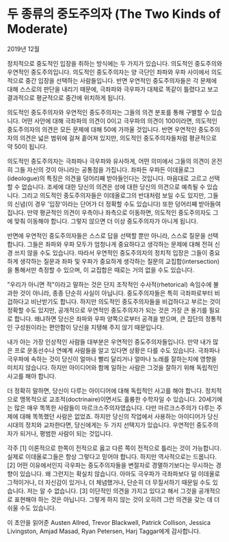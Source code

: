 # 두 종류의 중도주의자 (The Two Kinds of Moderate)

2019년 12월

정치적으로 중도적인 입장을 취하는 방식에는 두 가지가 있습니다. 의도적인 중도주의와 우연적인 중도주의입니다. 의도적인 중도주의자는 양 극단인 좌파와 우파 사이에서 의도적으로 중간 입장을 선택하는 사람들입니다. 반면 우연적인 중도주의자들은 각 문제에 대해 스스로의 판단을 내리기 때문에, 극좌파와 극우파가 대체로 똑같이 틀렸다고 보고 결과적으로 평균적으로 중간에 위치하게 됩니다.

의도적인 중도주의자와 우연적인 중도주의자는 그들의 의견 분포를 통해 구별할 수 있습니다. 어떤 사안에 대해 극좌파의 의견이 0이고 극우파의 의견이 100이라면, 의도적인 중도주의자의 의견은 모든 문제에 대해 50에 가까울 것입니다. 반면 우연적인 중도주의자의 의견은 넓은 범위에 걸쳐 흩어져 있지만, 의도적인 중도주의자들처럼 평균적으로 약 50이 됩니다.

의도적인 중도주의자는 극좌파나 극우파와 유사하게, 어떤 의미에서 그들의 의견이 온전히 그들 자신의 것이 아니라는 공통점을 가집니다. 좌파든 우파든 이데올로그(ideologue)의 특징은 의견을 덩어리째 받아들인다는 것입니다. 마음대로 고르고 선택할 수 없습니다. 조세에 대한 당신의 의견은 성에 대한 당신의 의견으로 예측될 수 있습니다. 그리고 의도적인 중도주의자들은 이데올로그의 반대처럼 보일 수도 있지만, 그들의 신념(이 경우 '입장'이라는 단어가 더 정확할 수도 있습니다) 또한 덩어리째 받아들여집니다. 만약 평균적인 의견이 우측이나 좌측으로 이동하면, 의도적인 중도주의자도 그에 맞춰 이동해야 합니다. 그렇지 않으면 더 이상 중도주의자가 아니게 됩니다.

반면에 우연적인 중도주의자들은 스스로 답을 선택할 뿐만 아니라, 스스로 질문을 선택합니다. 그들은 좌파와 우파 모두가 엄청나게 중요하다고 생각하는 문제에 대해 전혀 신경 쓰지 않을 수도 있습니다. 따라서 우연적인 중도주의자의 정치적 입장은 그들이 중요하게 생각하는 질문과 좌파 및 우파가 중요하게 생각하는 질문의 교집합(intersection)을 통해서만 측정할 수 있으며, 이 교집합은 때로는 거의 없을 수도 있습니다.

"우리가 아니면 적"이라고 말하는 것은 단지 조작적인 수사적(rhetorical) 속임수에 불과한 것이 아니라, 종종 단순히 사실이 아닙니다. 중도주의자들은 특히 극좌파로부터 비겁하다고 비난받기도 합니다. 하지만 의도적인 중도주의자들을 비겁하다고 부르는 것이 정확할 수도 있지만, 공개적으로 우연적인 중도주의자가 되는 것은 가장 큰 용기를 필요로 합니다. 왜냐하면 당신은 좌파와 우파 양쪽으로부터 공격을 받으며, 큰 집단의 정통적인 구성원이라는 편안함이 당신을 지탱해 주지 않기 때문입니다.

내가 아는 가장 인상적인 사람들 대부분은 우연적인 중도주의자들입니다. 만약 내가 많은 프로 운동선수나 연예계 사람들을 알고 있다면 상황은 다를 수도 있습니다. 극좌파나 극우파에 속하는 것이 당신이 얼마나 빨리 달리거나 얼마나 노래를 잘하는지에 영향을 미치지 않습니다. 하지만 아이디어와 함께 일하는 사람은 그것을 잘하기 위해 독립적인 사고를 해야 합니다.

더 정확히 말하면, 당신이 다루는 아이디어에 대해 독립적인 사고를 해야 합니다. 정치적으로 맹목적으로 교조적(doctrinaire)이면서도 훌륭한 수학자일 수 있습니다. 20세기에는 많은 매우 똑똑한 사람들이 마르크스주의자였습니다. 다만 마르크스주의가 다루는 주제에 대해 똑똑했던 사람은 없었죠. 하지만 당신의 작업에서 사용하는 아이디어가 당신 시대의 정치와 교차한다면, 당신에게는 두 가지 선택지가 있습니다. 우연적인 중도주의자가 되거나, 평범한 사람이 되는 것입니다.

각주
[1] 이론적으로 한쪽이 전적으로 옳고 다른 쪽이 전적으로 틀리는 것이 가능합니다. 실제로 이데올로그들은 항상 그렇다고 믿어야 합니다. 하지만 역사적으로는 드뭅니다.
[2] 어떤 이유에서인지 극우파는 중도주의자들을 변절자로 경멸하기보다는 무시하는 경향이 있습니다. 왜 그런지는 확실치 않습니다. 아마도 극우파가 극좌파보다 덜 이데올로그적이거나, 더 자신감이 있거나, 더 체념했거나, 단순히 더 무질서하기 때문일 수도 있습니다. 저는 알 수 없습니다.
[3] 이단적인 의견을 가지고 있다고 해서 그것을 공개적으로 표현해야 하는 것은 아닙니다. 그렇게 하지 않는 것이 오히려 그런 의견을 갖는 데 더 쉬울 수도 있습니다.

이 초안을 읽어준 Austen Allred, Trevor Blackwell, Patrick Collison, Jessica Livingston, Amjad Masad, Ryan Petersen, Harj Taggar에게 감사합니다.